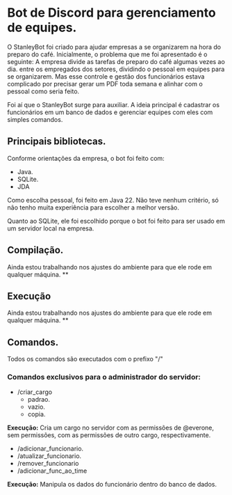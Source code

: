 # Bot de Discord para gerenciamento de equipes.

O StanleyBot foi criado para ajudar empresas a se organizarem na hora do preparo do café. Inicialmente, o problema que me foi apresentado é o seguinte: A empresa divide as tarefas de preparo do café algumas vezes ao dia.
entre os empregados dos setores, dividindo o pessoal em equipes para se organizarem. Mas esse controle e gestão dos funcionários estava complicado por precisar gerar um PDF toda semana e alinhar com o pessoal como seria feito.

Foi aí que o StanleyBot surge para auxiliar. A ideia principal é cadastrar os funcionários em um banco de dados e gerenciar equipes com eles com simples comandos.

## Principais bibliotecas.
Conforme orientações da empresa, o bot foi feito com:

- Java.
- SQLite.
- JDA
  
Como escolha pessoal, foi feito em Java 22. Não teve nenhum critério, só não tenho muita experiência para escolher a melhor versão.

Quanto ao SQLite, ele foi escolhido porque o bot foi feito para ser usado em um servidor local na empresa.

## Compilação.

Ainda estou trabalhando nos ajustes do ambiente para que ele rode em qualquer máquina. **

## Execução

Ainda estou trabalhando nos ajustes do ambiente para que ele rode em qualquer máquina. **

## Comandos.

Todos os comandos são executados com o prefixo "/"

### Comandos exclusivos para o administrador do servidor:

- /criar_cargo
  - padrao.
  - vazio.
  - copia.
  
**Execução:** Cria um cargo no servidor com as permissões de @everone, sem permissões, com as permissões de outro cargo, respectivamente.

- /adicionar_funcionario.
- /atualizar_funcionario.
- /remover_funcionario
- /adicionar_func_ao_time

**Execução:** Manipula os dados do funcionário dentro do banco de dados.
